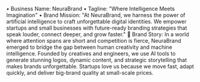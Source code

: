 •	Business Name: NeuraBrand
•	Tagline: "Where Intelligence Meets Imagination"
•	Brand Mission: "At NeuraBrand, we harness the power of artificial intelligence to craft unforgettable digital identities. We empower startups and small businesses with future-ready branding strategies that speak louder, connect deeper, and grow faster."
🧾 Brand Story:
In a world where attention spans are short and competition is fierce, NeuraBrand emerged to bridge the gap between human creativity and machine intelligence. Founded by creatives and engineers, we use AI tools to generate stunning logos, dynamic content, and strategic storytelling that makes brands unforgettable. Startups love us because we move fast, adapt quickly, and deliver big-brand quality at small-scale prices.

